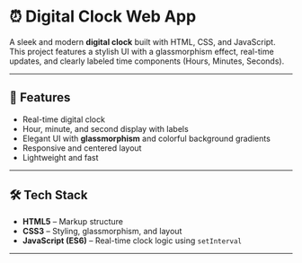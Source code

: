 # ⏰ Digital Clock Web App

A sleek and modern **digital clock** built with HTML, CSS, and JavaScript. This project features a stylish UI with a glassmorphism effect, real-time updates, and clearly labeled time components (Hours, Minutes, Seconds).

---

## 🌟 Features

- Real-time digital clock
- Hour, minute, and second display with labels
- Elegant UI with **glassmorphism** and colorful background gradients
- Responsive and centered layout
- Lightweight and fast

---

## 🛠️ Tech Stack

- **HTML5** – Markup structure  
- **CSS3** – Styling, glassmorphism, and layout  
- **JavaScript (ES6)** – Real-time clock logic using `setInterval`

---
